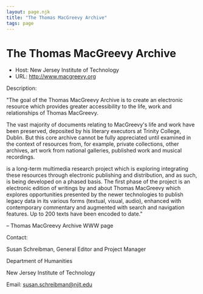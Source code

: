 ```yaml
---
layout: page.njk
title: "The Thomas MacGreevy Archive"
tags: page
---
```

# The Thomas MacGreevy Archive








* Host: New Jersey Institute of Technology
* URL: <http://www.macgreevy.org>



Description:


"The goal of the Thomas MacGreevy Archive is to create an electronic resource which
 provides greater accessibility to the life, work and relationships of Thomas MacGreevy.


The vast majority of documents relating to MacGreevy's life and work have been preserved,
 deposited by his literary executors at Trinity College, Dublin. But this core archive
 cannot be fully appreciated until examined in the context of resources from, for example,
 private collections, other archives, art work from national galleries, published work
 and musical recordings.


 is a long-term multimedia research project which is exploring integrating these resources
 through electronic publishing and distribution, and as such, is being developed on
 a phased basis. The first phase of the project is an electronic edition of writings
 by and about Thomas MacGreevy which explores opportunities presented by the newer
 technologies to publish legacy data in its various forms (textual, visual, audio),
 enhanced with contemporary commentary and augmented with search and navigation features.
 Up to 200 texts have been encoded to date."


– Thomas MacGreevy Archive WWW page



Contact:
 



Susan Schreibman, General Editor and Project Manager


Department of Humanities


New Jersey Institute of Technology


Email: [susan.schreibman@njit.edu](mailto:susan.schreibman@njit.edu)





